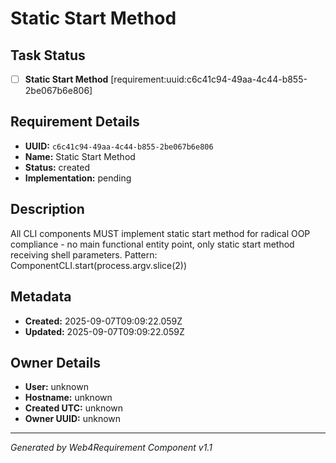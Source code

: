 # Static Start Method

## Task Status
- [ ] **Static Start Method** [requirement:uuid:c6c41c94-49aa-4c44-b855-2be067b6e806]

## Requirement Details

- **UUID:** `c6c41c94-49aa-4c44-b855-2be067b6e806`
- **Name:** Static Start Method
- **Status:** created
- **Implementation:** pending

## Description

All CLI components MUST implement static start method for radical OOP compliance - no main functional entity point, only static start method receiving shell parameters. Pattern: ComponentCLI.start(process.argv.slice(2))

## Metadata

- **Created:** 2025-09-07T09:09:22.059Z
- **Updated:** 2025-09-07T09:09:22.059Z

## Owner Details

- **User:** unknown
- **Hostname:** unknown
- **Created UTC:** unknown
- **Owner UUID:** unknown

---

*Generated by Web4Requirement Component v1.1*